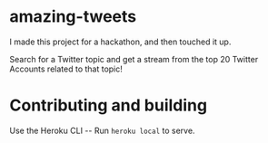 # amazing-tweets
I made this project for a hackathon, and then touched it up. 

Search for a Twitter topic and get a stream from the top 20 Twitter Accounts related to that topic!

# Contributing and building
Use the Heroku CLI -- Run `heroku local` to serve.
